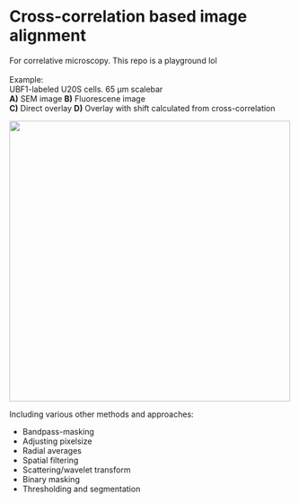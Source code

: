  # Cross-correlation based image alignment
 
 For correlative microscopy. This repo is a playground lol\
 \
 Example:\
 UBF1-labeled U20S cells. 65 μm scalebar\
 **A)** SEM image **B)** Fluorescene image\
 **C)** Direct overlay **D)** Overlay with shift calculated from cross-correlation
 
<img src="https://user-images.githubusercontent.com/103127272/215934511-0fe74709-caec-40e2-a267-7320921c60db.png" width="500"/>

Including various other methods and approaches:
* Bandpass-masking
* Adjusting pixelsize
* Radial averages
* Spatial filtering
* Scattering/wavelet transform
* Binary masking
* Thresholding and segmentation
